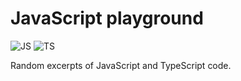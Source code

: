 # JavaScript playground

![JS](https://badges.aleen42.com/src/javascript.svg)
![TS](https://badges.aleen42.com/src/typescript.svg)


Random excerpts of JavaScript and TypeScript code.
